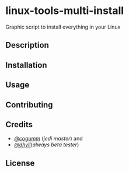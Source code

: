 # linux-tools-multi-install
Graphic script to install everything in your Linux



## Description

## Installation

## Usage

## Contributing

## Credits

* [*@cogumm*](https://github.com/dhyll) (*jedi master*) and 
* [*@dhyll*](https://github.com/cogumm)(*always beta tester*)

## License


